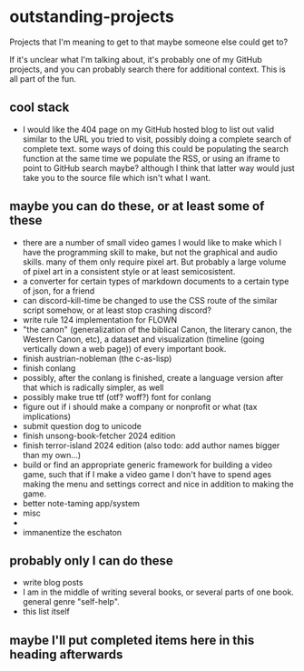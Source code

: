 # outstanding-projects
Projects that I'm meaning to get to that maybe someone else could get to?

If it's unclear what I'm talking about, it's probably one of my GitHub projects, and you can probably search there for additional context. This is all part of the fun.

## cool stack
- I would like the 404 page on my GitHub hosted blog to list out valid similar to the URL you tried to visit, possibly doing a complete search of complete text. some ways of doing this could be populating the search function at the same time we populate the RSS, or using an iframe to point to GitHub search maybe? although I think that latter way would just take you to the source file which isn't what I want.

## maybe you can do these, or at least some of these
- there are a number of small video games I would like to make which I have the programming skill to make, but not the graphical and audio skills. many of them only require pixel art. But probably a large volume of pixel art in a consistent style or at least semicosistent.
- a converter for certain types of markdown documents to a certain type of json, for a friend 
- can discord-kill-time be changed to use the CSS route of the similar script somehow, or at least stop crashing discord?
- write rule 124 implementation for FLOWN
- "the canon" (generalization of the biblical Canon, the literary canon, the Western Canon, etc), a dataset and visualization (timeline (going vertically down a web page)) of every important book.
- finish austrian-nobleman (the c-as-lisp)
- finish conlang
- possibly, after the conlang is finished, create a language version after that which is radically simpler, as well
- possibly make true ttf (otf? woff?) font for conlang
- figure out if i should make a company or nonprofit or what (tax implications)
- submit question dog to unicode
- finish unsong-book-fetcher 2024 edition
- finish terror-island 2024 edition (also todo: add author names bigger than my own...)
- build or find an appropriate generic framework for building a video game, such that if I make a video game I don't have to spend ages making the menu and settings correct and nice in addition to making the game.
- better note-taming app/system
- misc
- 
- immanentize the eschaton
## probably only I can do these
- write blog posts
- I am in the middle of writing several books, or several parts of one book. general genre "self-help".
- this list itself

## maybe I'll put completed items here in this heading afterwards 
